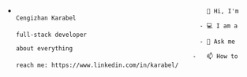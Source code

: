 

-                                                           👋 Hi, I'm Cengizhan Karabel
                                                          - 💻 I am a full-stack developer
                                                          - 💬 Ask me about everything
                                                        -   📫 How to reach me: https://www.linkedin.com/in/karabel/





